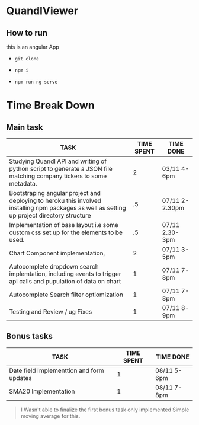 # QuandlViewer

## How to run 
this is an angular App
- `git clone`

- `npm i `

- `npm run ng serve`
# Time Break Down
## Main task
|  TASK                                                                                                                                             | TIME SPENT |  TIME DONE   |
|---	                                                                                                                                            |---	     |---  |
| Studying Quandl API and writing of python script to generate a JSON file matching company tickers to some metadata.	                             | 2	      | 03/11  4-6pm    |
| Bootstraping angular project and deploying to heroku this involved installing npm packages as well as setting up project directory structure  	| .5	     | 07/11 2-2.30pm  |
| Implementation of base layout i.e some custom css set up for the elements to be used.  	                                                        | .5	     | 07/11 2.30-3pm    |
| Chart Component implementation,                                                                                                                   | 2          | 07/11 3-5pm   |
| Autocomplete dropdown search implemtation, including events to trigger api calls and pupulation of data on chart                                                                                                                                               | 1          | 07/11 7-8pm    |
| Autocomplete Search filter optiomization |  1  |  07/11 7-8pm |
| Testing and Review / ug Fixes |  1  |   07/11 8-9pm  |

## Bonus tasks
|  TASK                                                                                                                                             | TIME SPENT |  TIME DONE   |
|---	                                                                                                                                            |---	     |---  |
| Date field Implementtion and form updates	                                                                                                         | 1	      | 08/11  5-6pm    |
| SMA20 Implementation  | 1 | 08/11  7-8pm  |

>I Wasn't able to finalize the first bonus task only implemented Simple moving average for this.
